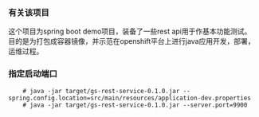 ### 有关该项目
这个项目为spring boot demo项目，装备了一些rest api用于作基本功能测试。
目的是为打包成容器镜像，并示范在openshift平台上进行java应用开发，部署，运维过程。

### 指定启动端口

~~~
    # java -jar target/gs-rest-service-0.1.0.jar --spring.config.location=src/main/resources/application-dev.properties
    # java -jar target/gs-rest-service-0.1.0.jar --server.port=9900
~~~

